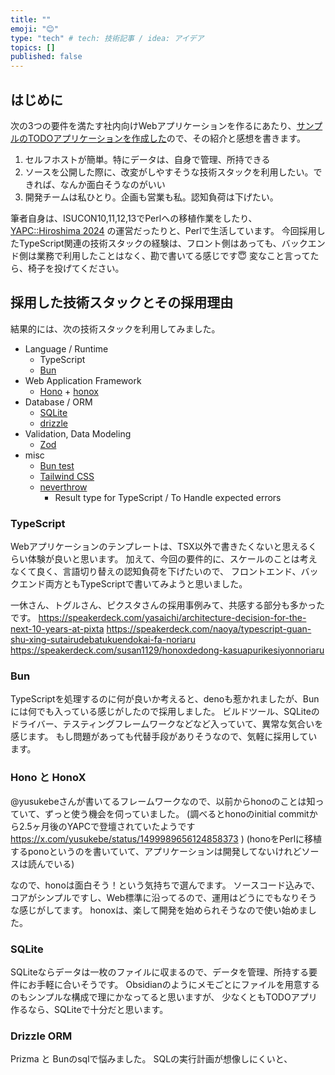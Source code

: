 ```yaml
---
title: ""
emoji: "😊"
type: "tech" # tech: 技術記事 / idea: アイデア
topics: []
published: false
---
```


## はじめに

次の3つの要件を満たす社内向けWebアプリケーションを作るにあたり、[サンプルのTODOアプリケーションを作成した](https://github.com/kfly8/sample-todoapp-honox-zod-drizzle)ので、その紹介と感想を書きます。

1. セルフホストが簡単。特にデータは、自身で管理、所持できる
2. ソースを公開した際に、改変がしやすそうな技術スタックを利用したい。できれば、なんか面白そうなのがいい
3. 開発チームは私ひとり。企画も営業も私。認知負荷は下げたい。

筆者自身は、ISUCON10,11,12,13でPerlへの移植作業をしたり、[YAPC::Hiroshima 2024](https://yapcjapan.org/2024hiroshima/) の運営だったりと、Perlで生活しています。
今回採用したTypeScript関連の技術スタックの経験は、フロント側はあっても、バックエンド側は業務で利用したことはなく、勘で書いてる感じです😇
変なこと言ってたら、椅子を投げてください。

## 採用した技術スタックとその採用理由

結果的には、次の技術スタックを利用してみました。

- Language / Runtime
    - TypeScript
    - [Bun](https://bun.sh/)
- Web Application Framework
    - [Hono](https://hono.dev/) + [honox](https://github.com/honojs/honox)
- Database / ORM
    - [SQLite](https://www.sqlite.org/)
    - [drizzle](https://orm.drizzle.team/)
- Validation, Data Modeling
    - [Zod](https://zod.dev/)
- misc
    - [Bun test](https://bun.sh/docs/cli/test)
    - [Tailwind CSS](https://tailwindcss.com/)
    - [neverthrow](https://github.com/supermacro/neverthrow)
        - Result type for TypeScript / To Handle expected errors

### TypeScript

Webアプリケーションのテンプレートは、TSX以外で書きたくないと思えるくらい体験が良いと思います。
加えて、今回の要件的に、スケールのことは考えなくて良く、言語切り替えの認知負荷を下げたいので、
フロントエンド、バックエンド両方ともTypeScriptで書いてみようと思いました。

一休さん、トグルさん、ピクスタさんの採用事例みて、共感する部分も多かったです。
https://speakerdeck.com/yasaichi/architecture-decision-for-the-next-10-years-at-pixta
https://speakerdeck.com/naoya/typescript-guan-shu-xing-sutairudebatukuendokai-fa-noriaru
https://speakerdeck.com/susan1129/honoxdedong-kasuapurikesiyonnoriaru

### Bun

TypeScriptを処理するのに何が良いか考えると、denoも惹かれましたが、Bunには何でも入っている感じがしたので採用しました。
ビルドツール、SQLiteのドライバー、テスティングフレームワークなどなど入っていて、異常な気合いを感じます。
もし問題があっても代替手段がありそうなので、気軽に採用しています。

### Hono と HonoX

@yusukebeさんが書いてるフレームワークなので、以前からhonoのことは知っていて、ずっと使う機会を伺っていました。
(調べるとhonoのinitial commitから2.5ヶ月後のYAPCで登壇されていたようです
https://x.com/yusukebe/status/1499989656124858373 )
(honoをPerlに移植するponoというのを書いていて、アプリケーションは開発してないけれどソースは読んでいる)

なので、honoは面白そう！という気持ちで選んでます。
ソースコード込みで、コアがシンプルですし、Web標準に沿ってるので、運用はどうにでもなりそうな感じがしてます。
honoxは、楽して開発を始められそうなので使い始めました。

### SQLite

SQLiteならデータは一枚のファイルに収まるので、データを管理、所持する要件にお手軽に合いそうです。
Obsidianのようにメモごとにファイルを用意するのもシンプルな構成で理にかなってると思いますが、
少なくともTODOアプリ作るなら、SQLiteで十分だと思います。

### Drizzle ORM

Prizma と Bunのsqlで悩みました。
SQLの実行計画が想像しにくいと、

